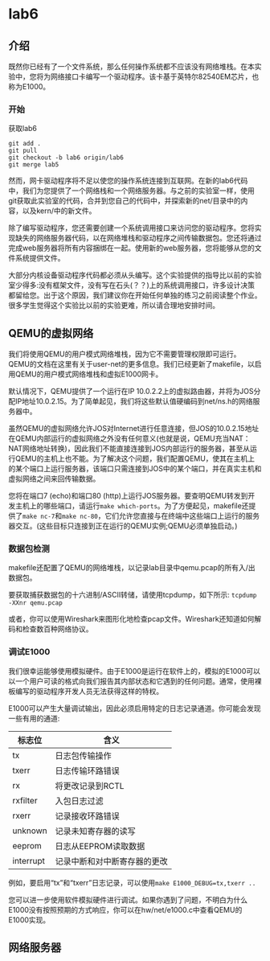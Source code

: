 # lab6

## 介绍
既然你已经有了一个文件系统，那么任何操作系统都不应该没有网络堆栈。在本实验中，您将为网络接口卡编写一个驱动程序。该卡基于英特尔82540EM芯片，也称为E1000。

### 开始
获取lab6
```
git add .
git pull
git checkout -b lab6 origin/lab6
git merge lab5
```

然而，网卡驱动程序将不足以使您的操作系统连接到互联网。在新的lab6代码中，我们为您提供了一个网络栈和一个网络服务器。与之前的实验室一样，使用git获取此实验室的代码，合并到您自己的代码中，并探索新的net/目录中的内容，以及kern/中的新文件。

除了编写驱动程序，您还需要创建一个系统调用接口来访问您的驱动程序。您将实现缺失的网络服务器代码，以在网络堆栈和驱动程序之间传输数据包。您还将通过完成web服务器将所有内容捆绑在一起。使用新的web服务器，您将能够从您的文件系统提供文件。

大部分内核设备驱动程序代码都必须从头编写。这个实验提供的指导比以前的实验室少得多:没有框架文件，没有写在石头(？？)上的系统调用接口，许多设计决策都留给您。出于这个原因，我们建议你在开始任何单独的练习之前阅读整个作业。很多学生觉得这个实验比以前的实验更难，所以请合理地安排时间。

## QEMU的虚拟网络
我们将使用QEMU的用户模式网络堆栈，因为它不需要管理权限即可运行。QEMU的文档在这里有关于user-net的更多信息。我们已经更新了makefile，以启用QEMU的用户模式网络堆栈和虚拟E1000网卡。

默认情况下，QEMU提供了一个运行在IP 10.0.2.2上的虚拟路由器，并将为JOS分配IP地址10.0.2.15。为了简单起见，我们将这些默认值硬编码到net/ns.h的网络服务器中。

虽然QEMU的虚拟网络允许JOS对Internet进行任意连接，但JOS的10.0.2.15地址在QEMU内部运行的虚拟网络之外没有任何意义(也就是说，QEMU充当NAT：NAT网络地址转换)，因此我们不能直接连接到JOS内部运行的服务器，甚至从运行QEMU的主机上也不能。为了解决这个问题，我们配置QEMU，使其在主机上的某个端口上运行服务器，该端口只需连接到JOS中的某个端口，并在真实主机和虚拟网络之间来回传输数据。

您将在端口7 (echo)和端口80 (http)上运行JOS服务器。要查明QEMU转发到开发主机上的哪些端口，请运行`make which-ports`。为了方便起见，makefile还提供了`make nc-7`和`make nc-80`，它们允许您直接与在终端中这些端口上运行的服务器交互。(这些目标只连接到正在运行的QEMU实例;QEMU必须单独启动。)

### 数据包检测
makefile还配置了QEMU的网络堆栈，以记录lab目录中qemu.pcap的所有入/出数据包。

要获取捕获数据包的十六进制/ASCII转储，请使用tcpdump，如下所示:
`tcpdump -XXnr qemu.pcap`

或者，你可以使用Wireshark来图形化地检查pcap文件。Wireshark还知道如何解码和检查数百种网络协议。

### 调试E1000
我们很幸运能够使用模拟硬件。由于E1000是运行在软件上的，模拟的E1000可以以一个用户可读的格式向我们报告其内部状态和它遇到的任何问题。通常，使用裸板编写的驱动程序开发人员无法获得这样的特权。

E1000可以产生大量调试输出，因此必须启用特定的日志记录通道。你可能会发现一些有用的通道:

|  标志位 | 含义  |
|  ----  | ----  |
| tx     | 日志包传输操作 |
| txerr  | 日志传输环路错误 |
| rx | 将更改记录到RCTL |
| rxfilter | 入包日志过滤 |
| rxerr | 记录接收环路错误 |
| unknown | 记录未知寄存器的读写 |
| eeprom | 日志从EEPROM读取数据 |
| interrupt | 记录中断和对中断寄存器的更改 |

例如，要启用“tx”和“txerr”日志记录，可以使用`make E1000_DEBUG=tx,txerr ..`

您可以进一步使用软件模拟硬件进行调试。如果你遇到了问题，不明白为什么E1000没有按照预期的方式响应，你可以在hw/net/e1000.c中查看QEMU的E1000实现。

## 网络服务器

